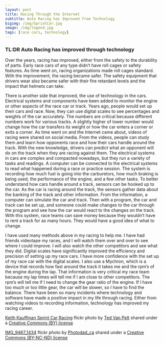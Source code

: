 ```yaml
---
layout: post
title: Racing Through the Internet 
subtitle: Auto Racing has Improved from Technology
bigimg: /img/SprintCar.jpg
image: /img/legend.jpg
tags: [race cars, technology]
---
```


### TL:DR Auto Racing has improved through technology

Over the years, racing has improved, either from the safety to the durability of parts. Early race cars of any type didn’t have roll cages or safety features. As time went on, racing organizations made roll cages standard. With the improvement, the racing became safer. The safety equipment that drivers wear also became safer with their fire retardant levels and the impact that helmets can take.

There is another side that improved, the use of technology in the cars. Electrical systems and components have been added to monitor the engine or other aspects of the race car or track. Years ago, people would set up their cars and race. Now, they can use digital scales to see percentages and weights of the car accurately. The numbers are critical because different numbers work for various tracks. A slightly higher of lower number would change how the car transfers its weight or how the car enters a corner or exits a corner. As time went on and the Internet came about, videos of racing were shared on social media. From the videos, people can study them and learn how opponents race and how their cars handle around the track. With the new knowledge, drivers can predict what an opponent will do on the track when they are racing against them. The electrical systems in cars are complex and compacted nowadays, but they run a variety of tasks and readings. A computer can be connected to the electrical systems to read what happened during a race or practice session. The system is recording how much fuel is going into the carburetors, how much braking is being used, the performance of the engine, and a few other tasks. To better understand how cars handle around a track, sensors can be hooked up to the car. As the car is racing around the track, the sensors gather data about the banking of the track and other information. From the information, a computer can simulate the car and track. Then with a program, the car and track can be set up, and someone could make changes to the car through the program and see how the car would react to the changes on the track. With this system, race teams can save money because they wouldn’t have to rent a track for as many hours. They would have a good idea of what to change.

I have used many methods above in my racing to help me. I have had friends videotape my races, and I will watch them over and over to see where I could improve. I will also watch the other competitors and see what they did. Digital scales have significantly improved the efficiency and precision of setting up my race cars. I have more confidence with the set up of my race car with the digital scales. I also use a Mychron, which is a device that records how fast around the track it takes me and the rpm’s of the engine during the lap. That information is very critical my race team because my lap times will tell me if I am close to other competitors. The rpm’s will tell me if I need to change the gear ratio of the engine. If I have too much or too little gear, the car will be slower, so I have to find the balance. There have been so many incidents where technology and software have made a positive impact in my life through racing. Either from watching videos to recording information, technology has improved my racing career.


<a title="Keith Kauffman Sprint Car Racing" href="https://flickr.com/photos/bantam10/5371659116">Keith Kauffman Sprint Car Racing</a> flickr photo by <a href="https://flickr.com/people/bantam10">Ted Van Pelt</a> shared under a <a href="https://creativecommons.org/licenses/by/2.0/">Creative Commons (BY) license</a> </small>

<a title="IMG_9467_1434" href="https://flickr.com/photos/63500961@N04/6087924191">IMG_9467_1434</a> flickr photo by <a href="https://flickr.com/people/63500961@N04">Photodad_ca</a> shared under a <a href="https://creativecommons.org/licenses/by-nc-nd/2.0/">Creative Commons (BY-NC-ND) license</a> </small>
